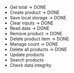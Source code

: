 - Get total -> DONE
- Create product -> DONE
- Save local storage -> DONE
- Clear inputs -> DONE
- Read data -> DONE
- Remove product -> DONE
- Delete product item -> DONE
- Manage count -> DONE
- Delete all products -> DONE
- Update products
- Search products
- Check data integrity

